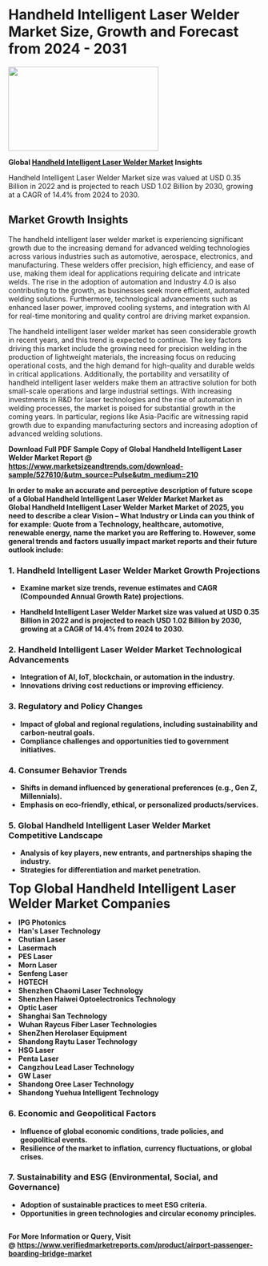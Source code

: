 <H1>Handheld Intelligent Laser Welder Market Size, Growth and Forecast from 2024 - 2031</H1><img class="aligncenter size-medium wp-image-584254" src="https://thirdeyenews.in/wp-content/uploads/2024/09/Global-Market-Research-300x168.jpeg" alt="" width="300" height="168" /><p><strong>Global&nbsp;<a href="https://www.marketsizeandtrends.com/download-sample/527610/&amp;utm_source=Pulse&amp;utm_medium=210">Handheld Intelligent Laser Welder Market</a> Insights</strong></p><p>Handheld Intelligent Laser Welder Market size was valued at USD 0.35 Billion in 2022 and is projected to reach USD 1.02 Billion by 2030, growing at a CAGR of 14.4% from 2024 to 2030.</p><p><h2>Market Growth Insights</h2> <p>The handheld intelligent laser welder market is experiencing significant growth due to the increasing demand for advanced welding technologies across various industries such as automotive, aerospace, electronics, and manufacturing. These welders offer precision, high efficiency, and ease of use, making them ideal for applications requiring delicate and intricate welds. The rise in the adoption of automation and Industry 4.0 is also contributing to the growth, as businesses seek more efficient, automated welding solutions. Furthermore, technological advancements such as enhanced laser power, improved cooling systems, and integration with AI for real-time monitoring and quality control are driving market expansion.</p> <p><strong></strong></p> <p>The handheld intelligent laser welder market has seen considerable growth in recent years, and this trend is expected to continue. The key factors driving this market include the growing need for precision welding in the production of lightweight materials, the increasing focus on reducing operational costs, and the high demand for high-quality and durable welds in critical applications. Additionally, the portability and versatility of handheld intelligent laser welders make them an attractive solution for both small-scale operations and large industrial settings. With increasing investments in R&D for laser technologies and the rise of automation in welding processes, the market is poised for substantial growth in the coming years. In particular, regions like Asia-Pacific are witnessing rapid growth due to expanding manufacturing sectors and increasing adoption of advanced welding solutions. <p><strong></p><p><span class=""><strong>Download Full PDF Sample Copy of Global Handheld Intelligent Laser Welder Market Report</strong> @ <a href="https://www.marketsizeandtrends.com/download-sample/527610/&amp;utm_source=Pulse&amp;utm_medium=210" target="_blank">https://www.marketsizeandtrends.com/download-sample/527610/&amp;utm_source=Pulse&amp;utm_medium=210</a></span></p><p>In order to make an accurate and perceptive description of future scope of a Global&nbsp;Handheld Intelligent Laser Welder Market Market as Global&nbsp;Handheld Intelligent Laser Welder Market Market of 2025, you need to describe a clear Vision &ndash; What Industry or Linda can you think of for example: Quote from a Technology, healthcare, automotive, renewable energy, name the market you are Reffering to. However, some general trends and factors usually impact market reports and their future outlook include:</p><h3>1.&nbsp;<strong>Handheld Intelligent Laser Welder Market Growth Projections</strong></h3><ul><li>Examine market size trends, revenue estimates and CAGR (Compounded Annual Growth Rate) projections.</li><li><p>Handheld Intelligent Laser Welder Market size was valued at USD 0.35 Billion in 2022 and is projected to reach USD 1.02 Billion by 2030, growing at a CAGR of 14.4% from 2024 to 2030.</p></li></ul><h3>2.&nbsp;<strong>Handheld Intelligent Laser Welder Market Technological Advancements</strong></h3><ul><li>Integration of AI, IoT, blockchain, or automation in the industry.</li><li>Innovations driving cost reductions or improving efficiency.</li></ul><h3>3.&nbsp;<strong>Regulatory and Policy Changes</strong></h3><ul><li>Impact of global and regional regulations, including sustainability and carbon-neutral goals.</li><li>Compliance challenges and opportunities tied to government initiatives.</li></ul><h3>4.&nbsp;<strong>Consumer Behavior Trends</strong></h3><ul><li>Shifts in demand influenced by generational preferences (e.g., Gen Z, Millennials).</li><li>Emphasis on eco-friendly, ethical, or personalized products/services.</li></ul><h3>5.&nbsp;<strong>Global Handheld Intelligent Laser Welder Market Competitive Landscape</strong></h3><ul><li>Analysis of key players, new entrants, and partnerships shaping the industry.</li><li>Strategies for differentiation and market penetration.</li></ul><p data-pm-slice="1 1 []"><span style="color: inherit; font-family: inherit; font-size: 25px;">Top Global Handheld Intelligent Laser Welder Market Companies</span></p><div class="" data-test-id=""><p><li>IPG Photonics</li><li> Han's Laser Technology</li><li> Chutian Laser</li><li> Lasermach</li><li> PES Laser</li><li> Morn Laser</li><li> Senfeng Laser</li><li> HGTECH</li><li> Shenzhen Chaomi Laser Technology</li><li> Shenzhen Haiwei Optoelectronics Technology</li><li> Optic Laser</li><li> Shanghai San Technology</li><li> Wuhan Raycus Fiber Laser Technologies</li><li> ShenZhen Herolaser Equipment</li><li> Shandong Raytu Laser Technology</li><li> HSG Laser</li><li> Penta Laser</li><li> Cangzhou Lead Laser Technology</li><li> GW Laser</li><li> Shandong Oree Laser Technology</li><li> Shandong Yuehua Intelligent Technology</li></p></div><h3>6.&nbsp;<strong>Economic and Geopolitical Factors</strong></h3><ul><li>Influence of global economic conditions, trade policies, and geopolitical events.</li><li>Resilience of the market to inflation, currency fluctuations, or global crises.</li></ul><h3>7.&nbsp;<strong>Sustainability and ESG (Environmental, Social, and Governance)</strong></h3><ul><li>Adoption of sustainable practices to meet ESG criteria.</li><li>Opportunities in green technologies and circular economy principles.</li></ul><h2><strong style="font-size: 14px;">For More Information or Query, Visit @&nbsp;</strong><a style="background-color: #ffffff; font-size: 14px;" href="https://www.marketsizeandtrends.com/report/handheld-intelligent-laser-welder-market/" target="_blank">https://www.verifiedmarketreports.com/product/airport-passenger-boarding-bridge-market</a></h2>
